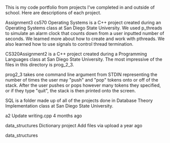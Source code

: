 This is my code portfolio from projects I've completed in and outside of school. 
Here are descriptions of each project.


Assignment3 cs570 Operating Systems is a C++ project created during an Operating Systems class at San Diego State University. We used p_threads to simulate an alarm clock that counts down from a user inputted number of seconds.
	We learned more about how to create and work with pthreads. We also learned how to use signals to control thread termination.


CS320Assignment2 is a C++ project created during a Programming Languages class at San Diego State University. The most impressive of the files in this directory is prog_2_3.

  prog2_3 takes one command line argument from STDIN representing the number of times the user may "push" and "pop" tokens onto or off of the stack. After the user pushes or pops however many tokens they specified, or if they type "quit", the stack is then printed onto the screen.


SQL is a folder made up of all of the projects done in Database Theory Implementation class at San Diego State University.


a2	Update writing.cpp	4 months ago


data_structures Dictionary project	Add files via upload	a year ago


data_structures

